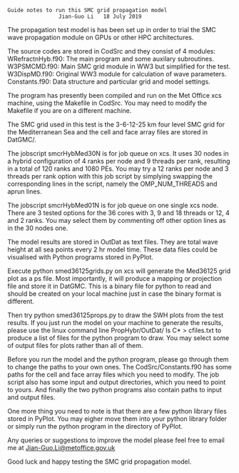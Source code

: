 
	Guide notes to run this SMC grid propagation model
                    Jian-Guo Li   18 July 2019

The propagation test model is has been set up in order to trial the SMC
wave propagation module on GPUs or other HPC architectures.

The source codes are stored in CodSrc and they consist of 4 modules:
WRefractnHyb.f90:	The main program and some auxilary subroutines.
W3PSMCMD.f90:		Main SMC grid module in WW3 but simplified for the test.
W3DispMD.f90:		Original WW3 module for calculation of wave parameters.
Constants.f90:		Data structure and particular grid and model settings.

The program has presently been compiled and run on the Met Office xcs machine,
using the Makefile in CodSrc.  You may need to modify the Makefile if you are on a
different machine.

The SMC grid used in this test is the 3-6-12-25 km four level SMC grid for the
Mediterranean Sea and the cell and face array files are stored in DatGMC/.

The jobscript smcrHybMed30N is for job queue on xcs. It uses 30 nodes in a
hybrid configuration of 4 ranks per node and 9 threads per rank, resulting in a
total of 120 ranks and 1080 PEs.  You may try a 12 ranks per node and 3 threads
per rank option with this job script by simplying swapping the corresponding
lines in the script, namely the OMP_NUM_THREADS and aprun lines.

The jobscript smcrHybMed01N is for job queue on one single xcs node.  There are
3 tested options for the 36 cores with 3, 9 and 18 threads or 12, 4 and 2 ranks.
You may select them by commenting off other option lines as in the 30 nodes one.

The model results are stored in OutDat as text files.  They are total wave
height at all sea points every 2 hr model time.  These data files could be
visualised with Python programs stored in PyPlot.

Execute python smed36125grids.py on xcs will generate the Med36125 grid plot as
a ps file.  Most importantly, it will produce a mapping or projection file and
store it in DatGMC.  This is a binary file for python to read and should be
created on your local machine just in case the binary format is different.

Then try python smed36125props.py to draw the SWH plots from the test results.
If you just run the model on your machine to generate the results, please use
the linux command line 
PropHybr/OutDat/  ls C* > cfiles.txt
to produce a list of files for the python program to draw. You may select some 
of output files for plots rather than all of them.

Before you run the model and the python program, please go through them to
change the paths to your own ones.  The CodSrc/Constants.f90 has some paths for
the cell and face array files which you need to modify.  The job script also
has some input and output directories, which you need to point to yours.  And
finally the two python programs also contain paths to input and output files.

One more thing you need to note is that there are a few python library files
stored in PyPlot.  You may eigher move them into your python library folder or
simply run the python program in the directory of PyPlot.

Any queries or suggestions to improve the model please feel free to email me at 
Jian-Guo.Li@metoffice.gov.uk

Good luck and happy testing the SMC grid propagation model. 

